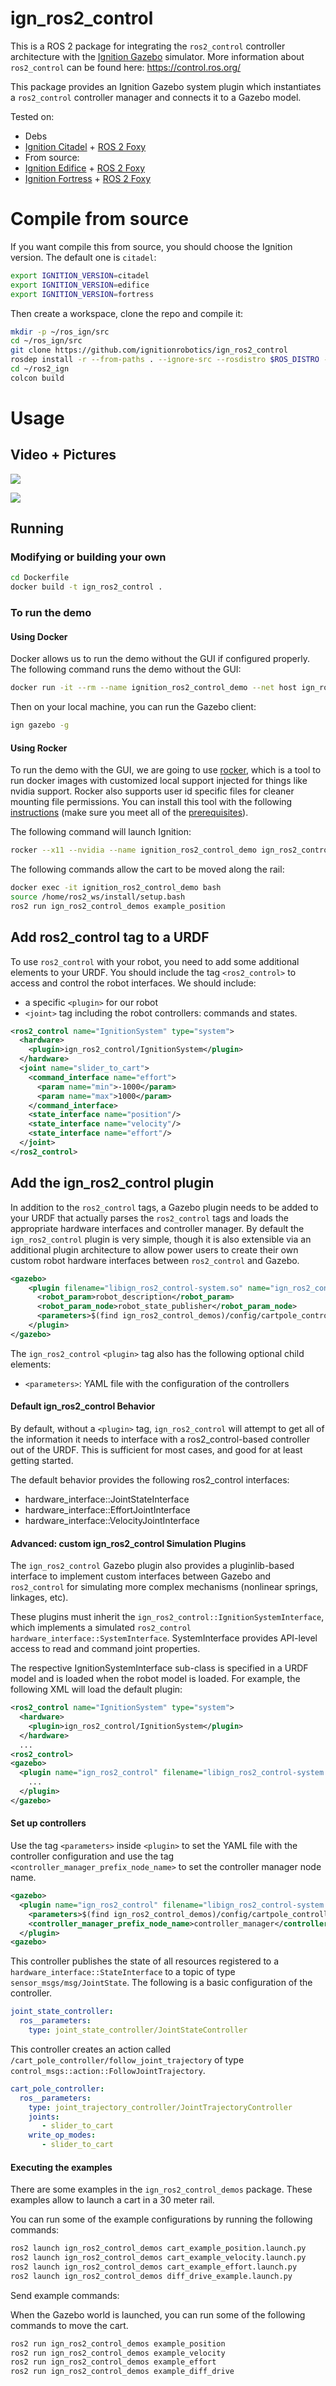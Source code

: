 # ign_ros2_control

This is a ROS 2 package for integrating the `ros2_control` controller architecture with the [Ignition Gazebo](http://ignitionrobotics.org/) simulator.
More information about `ros2_control` can be found here: https://control.ros.org/

This package provides an Ignition Gazebo system plugin which instantiates a `ros2_control` controller manager and connects it to a Gazebo model.

Tested on:
 - Debs
  - [Ignition Citadel](https://ignitionrobotics.org/docs/citadel) + [ROS 2 Foxy](https://docs.ros.org/en/foxy/Installation.html)
 - From source:
  - [Ignition Edifice](https://ignitionrobotics.org/docs/edifice) + [ROS 2 Foxy](https://docs.ros.org/en/foxy/Installation.html)
  - [Ignition Fortress](https://ignitionrobotics.org/docs/fortress) + [ROS 2 Foxy](https://docs.ros.org/en/foxy/Installation.html)

# Compile from source

If you want compile this from source, you should choose the Ignition version. The default one is `citadel`:

```bash
export IGNITION_VERSION=citadel
export IGNITION_VERSION=edifice
export IGNITION_VERSION=fortress
```

Then create a workspace, clone the repo and compile it:

```bash
mkdir -p ~/ros_ign/src
cd ~/ros_ign/src
git clone https://github.com/ignitionrobotics/ign_ros2_control
rosdep install -r --from-paths . --ignore-src --rosdistro $ROS_DISTRO -y
cd ~/ros2_ign
colcon build
```

# Usage

## Video + Pictures

![](img/ign_ros2_control.gif)

![](img/diff_drive.gif)


## Running

### Modifying or building your own

```bash
cd Dockerfile
docker build -t ign_ros2_control .
```

### To run the demo

#### Using Docker

Docker allows us to run the demo without the GUI if configured properly. The following command runs the demo without the GUI:

```bash
docker run -it --rm --name ignition_ros2_control_demo --net host ign_ros2_control ros2 launch ign_ros2_control_demos cart_example_position.launch.py gui:=false
```

Then on your local machine, you can run the Gazebo client:

```bash
ign gazebo -g
```

#### Using Rocker

To run the demo with the GUI, we are going to use [rocker](https://github.com/osrf/rocker/), which is a tool to run docker
images with customized local support injected for things like nvidia support. Rocker also supports user id specific files for cleaner
mounting file permissions. You can install this tool with the following [instructions](https://github.com/osrf/rocker/#installation) (make sure you meet all of the [prerequisites](https://github.com/osrf/rocker/#prerequisites)).

The following command will launch Ignition:

```bash
rocker --x11 --nvidia --name ignition_ros2_control_demo ign_ros2_control:latest
```

The following commands allow the cart to be moved along the rail:

```bash
docker exec -it ignition_ros2_control_demo bash
source /home/ros2_ws/install/setup.bash
ros2 run ign_ros2_control_demos example_position
```

## Add ros2_control tag to a URDF

To use `ros2_control` with your robot, you need to add some additional elements to your URDF.
You should include the tag `<ros2_control>` to access and control the robot interfaces. We should
include:

 - a specific `<plugin>` for our robot
 - `<joint>` tag including the robot controllers: commands and states.

```xml
<ros2_control name="IgnitionSystem" type="system">
  <hardware>
    <plugin>ign_ros2_control/IgnitionSystem</plugin>
  </hardware>
  <joint name="slider_to_cart">
    <command_interface name="effort">
      <param name="min">-1000</param>
      <param name="max">1000</param>
    </command_interface>
    <state_interface name="position"/>
    <state_interface name="velocity"/>
    <state_interface name="effort"/>
  </joint>
</ros2_control>
```

## Add the ign_ros2_control plugin

In addition to the `ros2_control` tags, a Gazebo plugin needs to be added to your URDF that
actually parses the `ros2_control` tags and loads the appropriate hardware interfaces and
controller manager. By default the `ign_ros2_control` plugin is very simple, though it is also
extensible via an additional plugin architecture to allow power users to create their own custom
robot hardware interfaces between `ros2_control` and Gazebo.

```xml
<gazebo>
    <plugin filename="libign_ros2_control-system.so" name="ign_ros2_control">
      <robot_param>robot_description</robot_param>
      <robot_param_node>robot_state_publisher</robot_param_node>
      <parameters>$(find ign_ros2_control_demos)/config/cartpole_controller.yaml</parameters>
    </plugin>
</gazebo>
```

The `ign_ros2_control` `<plugin>` tag also has the following optional child elements:

 - `<parameters>`: YAML file with the configuration of the controllers

#### Default ign_ros2_control Behavior

By default, without a `<plugin>` tag, `ign_ros2_control` will attempt to get all of the information it needs to interface with a ros2_control-based controller out of the URDF. This is sufficient for most cases, and good for at least getting started.

The default behavior provides the following ros2_control interfaces:

 - hardware_interface::JointStateInterface
 - hardware_interface::EffortJointInterface
 - hardware_interface::VelocityJointInterface

#### Advanced: custom ign_ros2_control Simulation Plugins

The `ign_ros2_control` Gazebo plugin also provides a pluginlib-based interface to implement custom interfaces between Gazebo and `ros2_control` for simulating more complex mechanisms (nonlinear springs, linkages, etc).

These plugins must inherit the `ign_ros2_control::IgnitionSystemInterface`, which implements a simulated `ros2_control`
`hardware_interface::SystemInterface`. SystemInterface provides API-level access to read and command joint properties.

The respective IgnitionSystemInterface sub-class is specified in a URDF model and is loaded when the
robot model is loaded. For example, the following XML will load the default plugin:
```xml
<ros2_control name="IgnitionSystem" type="system">
  <hardware>
    <plugin>ign_ros2_control/IgnitionSystem</plugin>
  </hardware>
  ...
<ros2_control>
<gazebo>
  <plugin name="ign_ros2_control" filename="libign_ros2_control-system.so">
    ...
  </plugin>
</gazebo>
```

#### Set up controllers

Use the tag `<parameters>` inside `<plugin>` to set the YAML file with the controller configuration
and use the tag `<controller_manager_prefix_node_name>` to set the controller manager node name.

```xml
<gazebo>
  <plugin name="ign_ros2_control" filename="libign_ros2_control-system.so">
    <parameters>$(find ign_ros2_control_demos)/config/cartpole_controller.yaml</parameters>
    <controller_manager_prefix_node_name>controller_manager</controller_manager_prefix_node_name>
  </plugin>
<gazebo>
```

This controller publishes the state of all resources registered to a
`hardware_interface::StateInterface` to a topic of type `sensor_msgs/msg/JointState`.
The following is a basic configuration of the controller.

```yaml
joint_state_controller:
  ros__parameters:
    type: joint_state_controller/JointStateController
```

This controller creates an action called `/cart_pole_controller/follow_joint_trajectory` of type `control_msgs::action::FollowJointTrajectory`.

```yaml
cart_pole_controller:
  ros__parameters:
    type: joint_trajectory_controller/JointTrajectoryController
    joints:
       - slider_to_cart
    write_op_modes:
       - slider_to_cart
```
#### Executing the examples

There are some examples in the `ign_ros2_control_demos` package. These examples allow to launch a cart in a 30 meter rail.

You can run some of the example configurations by running the following commands:

```bash
ros2 launch ign_ros2_control_demos cart_example_position.launch.py
ros2 launch ign_ros2_control_demos cart_example_velocity.launch.py
ros2 launch ign_ros2_control_demos cart_example_effort.launch.py
ros2 launch ign_ros2_control_demos diff_drive_example.launch.py
```

Send example commands:

When the Gazebo world is launched, you can run some of the following commands to move the cart.

```bash
ros2 run ign_ros2_control_demos example_position
ros2 run ign_ros2_control_demos example_velocity
ros2 run ign_ros2_control_demos example_effort
ros2 run ign_ros2_control_demos example_diff_drive
```
